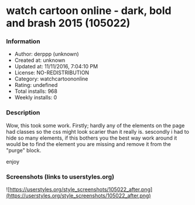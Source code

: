 # watch cartoon online - dark, bold and brash 2015 (105022)

### Information
- Author: derppp (unknown)
- Created at: unknown
- Updated at: 11/11/2016, 7:04:10 PM
- License: NO-REDISTRIBUTION
- Category: watchcartoononline
- Rating: undefined
- Total installs: 968
- Weekly installs: 0


### Description
Wow, this took some work. Firstly; hardly any of the elements on the page had classes so the css might look scarier than it really is. sescondly i had to hide so many elements, if this bothers you the best way work around it would be to find the element you are missing and remove it from the "purge" block.

enjoy


### Screenshots (links to userstyles.org)
![https://userstyles.org/style_screenshots/105022_after.png](https://userstyles.org/style_screenshots/105022_after.png)


